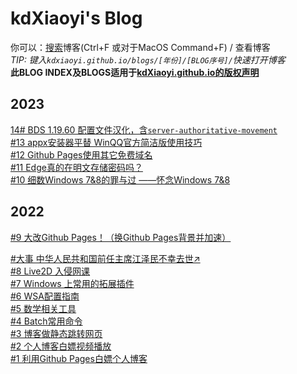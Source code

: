# kdXiaoyi's Blog
你可以：[搜索](/search.html)博客(Ctrl+F 或对于MacOS Command+F) / 查看博客<br>
_TIP: 键入`kdxiaoyi.github.io/blogs/[年份]/[BLOG序号]/`快速打开博客_<br>
**此BLOG INDEX及BLOGS适用于[kdXiaoyi.github.io的版权声明](/LICENSE_)**<br>

## 2023
[14# BDS 1.19.60 配置文件汉化，含`server-authoritative-movement`](/blogs/2023/14)<br>
[#13 appx安装器平替  WinQQ官方简洁版使用技巧](/blogs/2023/13)<br>
[#12 Github Pages使用其它免费域名](/blogs/2023/12)<br>
[#11 Edge真的在明文存储密码吗？](/blogs/2023/11)<br>
[#10 细数Windows 7&8的罪与过 ——怀念Windows 7&8](/blogs/2023/10)<br>

## 2022
[#9 大改Github Pages！（换Github Pages背景并加速）](/blogs/2022/9)<br>
<!-- [#大事 迷你迷你VS我的世界 落下帷幕](https://kdx233.github.io/res/docs/Miniplay_lost/)<br> -->
[#大事 中华人民共和国前任主席江泽民不幸去世↗](https://baijiahao.baidu.com/s?id=1751005478603095729)<br>
[#8 Live2D 入侵网课](/blogs/2022/8)<br>
[#7 Windows 上常用的拓展插件](/blogs/2022/7)<br>
[#6 WSA配置指南](/blogs/2022/6)<br>
[#5 数学相关工具](/blogs/2022/5)<br>
[#4 Batch常用命令](/blogs/2022/4)<br>
[#3 博客做静态跳转网页](/blogs/2022/3)<br>
[#2 个人博客白嫖视频播放](/blogs/2022/2)<br>
[#1 利用Github Pages白嫖个人博客](/blogs/2022/1)<br>